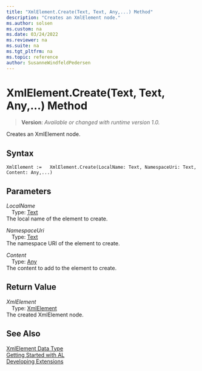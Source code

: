 ```yaml
---
title: "XmlElement.Create(Text, Text, Any,...) Method"
description: "Creates an XmlElement node."
ms.author: solsen
ms.custom: na
ms.date: 03/24/2022
ms.reviewer: na
ms.suite: na
ms.tgt_pltfrm: na
ms.topic: reference
author: SusanneWindfeldPedersen
---
```

[//]: # (START>DO_NOT_EDIT)
[//]: # (IMPORTANT:Do not edit any of the content between here and the END>DO_NOT_EDIT.)
[//]: # (Any modifications should be made in the .xml files in the ModernDev repo.)
# XmlElement.Create(Text, Text, Any,...) Method
> **Version**: _Available or changed with runtime version 1.0._

Creates an XmlElement node.


## Syntax
```AL
XmlElement :=   XmlElement.Create(LocalName: Text, NamespaceUri: Text, Content: Any,...)
```
## Parameters
*LocalName*  
&emsp;Type: [Text](../text/text-data-type.md)  
The local name of the element to create.
        

*NamespaceUri*  
&emsp;Type: [Text](../text/text-data-type.md)  
The namespace URI of the element to create.
        

*Content*  
&emsp;Type: [Any](../any/any-data-type.md)  
The content to add to the element to create.  


## Return Value
*XmlElement*  
&emsp;Type: [XmlElement](xmlelement-data-type.md)  
The created XmlElement node.


[//]: # (IMPORTANT: END>DO_NOT_EDIT)
## See Also
[XmlElement Data Type](xmlelement-data-type.md)  
[Getting Started with AL](../../devenv-get-started.md)  
[Developing Extensions](../../devenv-dev-overview.md)
